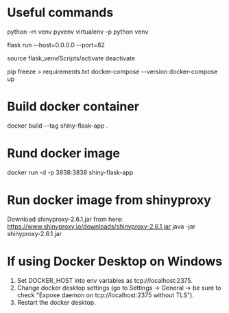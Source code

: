 # Useful commands
python -m venv pyvenv
virtualenv -p python venv

flask run --host=0.0.0.0 --port=82

source flask_venv/Scripts/activate
deactivate

pip freeze > requirements.txt
docker-compose --version
docker-compose up

# Build docker container
docker build --tag shiny-flask-app .
# Rund docker image
docker run -d -p 3838:3838 shiny-flask-app

# Run docker image from shinyproxy
Download shinyproxy-2.6.1.jar from here: https://www.shinyproxy.io/downloads/shinyproxy-2.6.1.jar
java -jar shinyproxy-2.6.1.jar

# If using Docker Desktop on Windows

1. Set DOCKER_HOST into env variables as tcp://localhost:2375.
2. Change docker desktop settings (go to Settings -> General -> be sure to check "Expose daemon on tcp://localhost:2375 without TLS").
3. Restart the docker desktop.